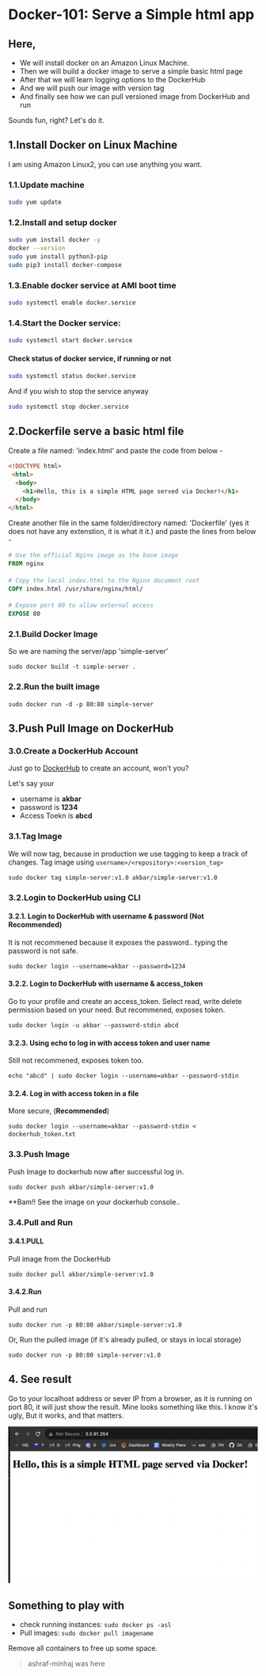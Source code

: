 # Docker-101: Serve a Simple html app

## Here,
- We will install docker on an Amazon Linux Machine.
- Then we will build a docker image to serve a simple basic html page
- After that we will learn logging options to the DockerHub
- And we will push our image with version tag
- And finally see how we can pull versioned image from DockerHub and run

Sounds fun, right? Let's do it.

## 1.Install Docker on Linux Machine
I am using Amazon Linux2, you can use anything you want.

### 1.1.Update machine

```bash
sudo yum update
```

### 1.2.Install and setup docker

```bash
sudo yum install docker -y
docker --version
sudo yum install python3-pip
sudo pip3 install docker-compose
```

### 1.3.Enable docker service at AMI boot time

```bash
sudo systemctl enable docker.service
```

### 1.4.Start the Docker service: 

```bash
sudo systemctl start docker.service
```

#### Check status of docker service, if running or not 

```bash
sudo systemctl status docker.service
```

And if you wish to stop the service anyway

```bash
sudo systemctl stop docker.service
```


## 2.Dockerfile serve a basic html file
Create a file named: 'index.html' and paste the code from below -

```html
<!DOCTYPE html>
 <html>
  <body>
    <h1>Hello, this is a simple HTML page served via Docker!</h1>
  </body>
</html>
```


Create another file in the same folder/directory named: 'Dockerfile' (yes it does not have any extenstion, it is what it it.) and paste the lines from below - 

```dockerfile
# Use the official Nginx image as the base image
FROM nginx

# Copy the local index.html to the Nginx document root
COPY index.html /usr/share/nginx/html/

# Expose port 80 to allow external access
EXPOSE 80
```

### 2.1.Build Docker Image
So we are naming the server/app 'simple-server'

```
sudo docker build -t simple-server .
```

### 2.2.Run the built image

```
sudo docker run -d -p 80:80 simple-server
```



## 3.Push Pull Image on DockerHub

### 3.0.Create a DockerHub Account
Just go to [DockerHub](https://hub.docker.com/) to create an account, won't you?

Let's say your 
- username is **akbar**
- password is **1234**
- Access Toekn is **abcd**
### 3.1.Tag Image 
We will now tag, because in production we use tagging to keep a track of changes. Tag image using `username>/<repository>:<version_tag>`

```
sudo docker tag simple-server:v1.0 akbar/simple-server:v1.0
```

### 3.2.Login to DockerHub using CLI

#### 3.2.1. Login to DockerHub with username & password (**Not Recommended**)
It is not recommened because it exposes the password.. typing the password is not safe.

```
sudo docker login --username=akbar --password=1234
```

#### 3.2.2. Login to DockerHub with username & access_token 
Go to your profile and create an access_token. Select read, write delete permission based on your need. But recommened, exposes token.
```
sudo docker login -u akbar --password-stdin abcd
```

#### 3.2.3. Using echo to log in with access token and user name

Still not recommened, exposes token too.
```
echo "abcd" | sudo docker login --username=akbar --password-stdin
```

#### 3.2.4. Log in with access token in a file 
More secure, (**Recommended**)

```
sudo docker login --username=akbar --password-stdin < dockerhub_token.txt
```

### 3.3.Push Image
Push Image to dockerhub now after successful log in.

```
sudo docker push akbar/simple-server:v1.0
```

**Bam!! See the image on your dockerhub console..

### 3.4.Pull and Run

#### 3.4.1.PULL
Pull image from the DockerHub

```
sudo docker pull akbar/simple-server:v1.0
```

#### 3.4.2.Run
Pull and run

```
sudo docker run -p 80:80 akbar/simple-server:v1.0
```
Or, Run the pulled image (if it's already pulled, or stays in local storage)

```
sudo docker run -p 80:80 simple-server:v1.0
```

## 4. See result
Go to your localhost address or sever IP from a browser, as it is running on port 80, it will just show the result. Mine looks something like this. I know it's ugly, But it works, and that matters.

![demo](doc/demo.png)

## Something to play with 

- check running instances: `sudo docker ps -asl`
- Pull images: `sudo docker pull imagename`


Remove all containers to free up some space.

> ashraf-minhaj was here